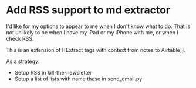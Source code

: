 # Add RSS support to md extractor
I'd like for my options to appear to me when I don't know what to do. That is not unlikely to be when I have my iPad or my iPhone with me, or when I check RSS.

This is an extension of [[Extract tags with context from notes to Airtable]].

As a strategy:
+ Setup RSS in kill-the-newsletter
+ Setup a list of lists with name these in send_email.py

<!-- #finished -->

<!-- {BearID:CD4B7F65-CF71-4C3F-90BE-4DCEAE46616E-27697-000067A1B370F254} -->
